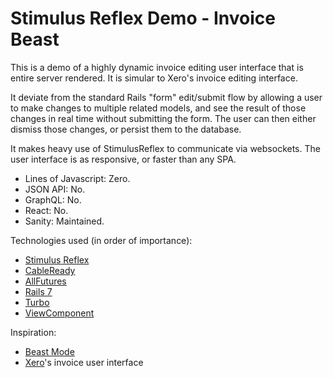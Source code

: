 # Stimulus Reflex Demo - Invoice Beast

This is a demo of a highly dynamic invoice editing user interface
that is entire server rendered. It is simular to Xero's invoice
editing interface.

It deviate from the standard Rails "form" edit/submit flow by allowing
a user to make changes to multiple related models, and see the result
of those changes in real time without submitting the form. The user can
then either dismiss those changes, or persist them to the database.

It makes heavy use of StimulusReflex to communicate via websockets.
The user interface is as responsive, or faster than any SPA.

- Lines of Javascript: Zero.
- JSON API: No.
- GraphQL: No.
- React: No.
- Sanity: Maintained.

Technologies used (in order of importance):

- [Stimulus Reflex](https://docs.stimulusreflex.com/)
- [CableReady](https://cableready.stimulusreflex.com/)
- [AllFutures](https://allfutures.leastbad.com/)
- [Rails 7](https://rubyonrails.org/)
- [Turbo](https://turbo.hotwired.dev/)
- [ViewComponent](https://viewcomponent.org/)

Inspiration:

- [Beast Mode](https://beastmode.leastbad.com/)
- [Xero](https://xero.com)'s invoice user interface
